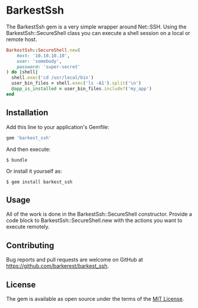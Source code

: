 # BarkestSsh

The BarkestSsh gem is a very simple wrapper around Net::SSH.  Using the BarkestSsh::SecureShell class you can execute a
shell session on a local or remote host.

```ruby
BarkestSsh::SecureShell.new(
    host: '10.10.10.10',
    user: 'somebody',
    password: 'super-secret'
) do |shell|
  shell.exec('cd /usr/local/bin')
  user_bin_files = shell.exec('ls -A1').split('\n')
  @app_is_installed = user_bin_files.include?('my_app')
end
```

## Installation

Add this line to your application's Gemfile:

```ruby
gem 'barkest_ssh'
```

And then execute:

    $ bundle

Or install it yourself as:

    $ gem install barkest_ssh

## Usage

All of the work is done in the BarkestSsh::SecureShell constructor.  Provide a code block to BarkestSsh::SecureShell.new
with the actions you want to execute remotely.

## Contributing

Bug reports and pull requests are welcome on GitHub at https://github.com/barkerest/barkest_ssh.


## License

The gem is available as open source under the terms of the [MIT License](http://opensource.org/licenses/MIT).

